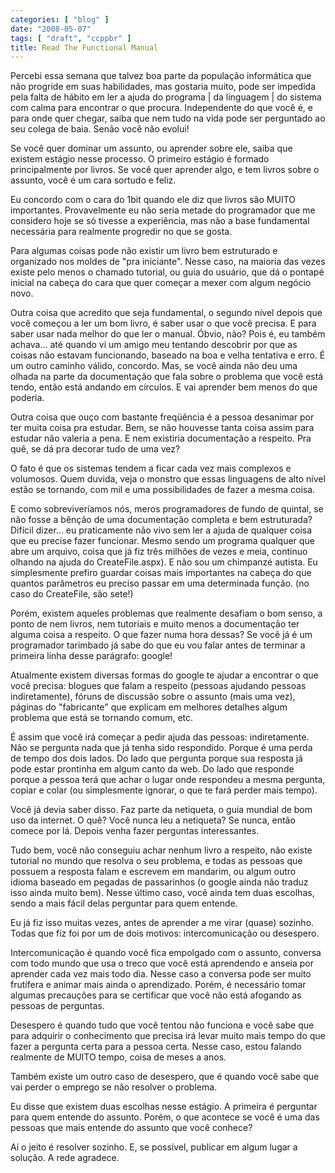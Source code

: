 ```yaml
---
categories: [ "blog" ]
date: "2008-05-07"
tags: [ "draft", "ccppbr" ]
title: Read The Functional Manual
---
```

Percebi essa semana que talvez boa parte da população informática que não progride em suas habilidades, mas gostaria muito, pode ser impedida pela falta de hábito em ler a ajuda do programa | da linguagem | do sistema com calma para encontrar o que procura. Independente do que você é, e para onde quer chegar, saiba que nem tudo na vida pode ser perguntado ao seu colega de baia. Senão você não evolui!

Se você quer dominar um assunto, ou aprender sobre ele, saiba que existem estágio nesse processo. O primeiro estágio é formado principalmente por livros. Se você quer aprender algo, e tem livros sobre o assunto, você é um cara sortudo e feliz.

Eu concordo com o cara do 1bit quando ele diz que livros são MUITO importantes. Provavelmente eu não seria metade do programador que me considero hoje se só tivesse a experiência, mas não a base fundamental necessária para realmente progredir no que se gosta.

Para algumas coisas pode não existir um livro bem estruturado e organizado nos moldes de "pra iniciante". Nesse caso, na maioria das vezes existe pelo menos o chamado tutorial, ou guia do usuário, que dá o pontapé inicial na cabeça do cara que quer começar a mexer com algum negócio novo.

Outra coisa que acredito que seja fundamental, o segundo nível depois que você começou a ler um bom livro, é saber usar o que você precisa. E para saber usar nada melhor do que ler o manual. Óbvio, não? Pois é, eu também achava... até quando vi um amigo meu tentando descobrir por que as coisas não estavam funcionando, baseado na boa e velha tentativa e erro. É um outro caminho válido, concordo. Mas, se você ainda não deu uma olhada na parte da documentação que fala sobre o problema que você está tendo, então está andando em círculos. E vai aprender bem menos do que poderia.

Outra coisa que ouço com bastante freqüência é a pessoa desanimar por ter muita coisa pra estudar. Bem, se não houvesse tanta coisa assim para estudar não valeria a pena. E nem existiria documentação a respeito. Pra quê, se dá pra decorar tudo de uma vez?

O fato é que os sistemas tendem a ficar cada vez mais complexos e volumosos. Quem duvida, veja o monstro que essas linguagens de alto nível estão se tornando, com mil e uma possibilidades de fazer a mesma coisa.

E como sobreviveríamos nós, meros programadores de fundo de quintal, se não fosse a bênção de uma documentação completa e bem estruturada? Difícil dizer... eu praticamente não vivo sem ler a ajuda de qualquer coisa que eu precise fazer funcionar. Mesmo sendo um programa qualquer que abre um arquivo, coisa que já fiz três milhões de vezes e meia, continuo olhando na ajuda do CreateFile.aspx). E não sou um chimpanzé autista. Eu simplesmente prefiro guardar coisas mais importantes na cabeça do que quantos parâmetros eu preciso passar em uma determinada função. (no caso do CreateFile, são sete!)

Porém, existem aqueles problemas que realmente desafiam o bom senso, a ponto de nem livros, nem tutoriais e muito menos a documentação ter alguma coisa a respeito. O que fazer numa hora dessas? Se você já é um programador tarimbado já sabe do que eu vou falar antes de terminar a primeira linha desse parágrafo: google!

Atualmente existem diversas formas do google te ajudar a encontrar o que você precisa: blogues que falam a respeito (pessoas ajudando pessoas indiretamente), fóruns de discussão sobre o assunto (mais uma vez), páginas do "fabricante" que explicam em melhores detalhes algum problema que está se tornando comum, etc.

É assim que você irá começar a pedir ajuda das pessoas: indiretamente. Não se pergunta nada que já tenha sido respondido. Porque é uma perda de tempo dos dois lados. Do lado que pergunta porque sua resposta já pode estar prontinha em algum canto da web. Do lado que responde porque a pessoa terá que achar o lugar onde respondeu a mesma pergunta, copiar e colar (ou simplesmente ignorar, o que te fará perder mais tempo).

Você já devia saber disso. Faz parte da netiqueta, o guia mundial de bom uso da internet. O quê? Você nunca leu a netiqueta? Se nunca, então comece por lá. Depois venha fazer perguntas interessantes.


Tudo bem, você não conseguiu achar nenhum livro a respeito, não existe tutorial no mundo que resolva o seu problema, e todas as pessoas que possuem a resposta falam e escrevem em mandarim, ou algum outro idioma baseado em pegadas de passarinhos (o google ainda não traduz isso ainda muito bem). Nesse último caso, você ainda tem duas escolhas, sendo a mais fácil delas perguntar para quem entende.

Eu já fiz isso muitas vezes, antes de aprender a me virar (quase) sozinho. Todas que fiz foi por um de dois motivos: intercomunicação ou desespero.

Intercomunicação é quando você fica empolgado com o assunto, conversa com todo mundo que usa o treco que você está aprendendo e anseia por aprender cada vez mais todo dia. Nesse caso a conversa pode ser muito frutífera e animar mais ainda o aprendizado. Porém, é necessário tomar algumas precauções para se certificar que você não está afogando as pessoas de perguntas.

Desespero é quando tudo que você tentou não funciona e você sabe que para adquirir o conhecimento que precisa irá levar muito mais tempo do que fazer a pergunta certa para a pessoa certa. Nesse caso, estou falando realmente de MUITO tempo, coisa de meses a anos.

Também existe um outro caso de desespero, que é quando você sabe que vai perder o emprego se não resolver o problema.

Eu disse que existem duas escolhas nesse estágio. A primeira é perguntar para quem entende do assunto. Porém, o que acontece se você é uma das pessoas que mais entende do assunto que você conhece?

Aí o jeito é resolver sozinho. E, se possível, publicar em algum lugar a solução. A rede agradece.
